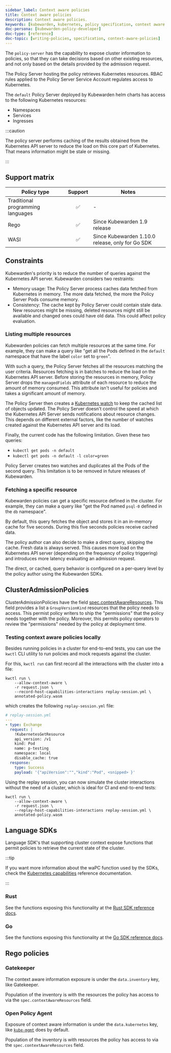 ```yaml
---
sidebar_label: Context aware policies
title: Context aware policies
description: Context aware policies.
keywords: [kubewarden, kubernetes, policy specification, context aware policies]
doc-persona: [kubewarden-policy-developer]
doc-type: [reference]
doc-topic: [writing-policies, specification, context-aware-policies]
---
```


<head>
  <link rel="canonical" href="https://docs.kubewarden.io/reference/spec/context-aware-policies"/>
</head>

The `policy-server` has the capability to expose cluster information to
policies, so that they can take decisions based on other existing resources,
and not only based on the details provided by the admission request.

The Policy Server hosting the policy retrieves Kubernetes resources. RBAC rules
applied to the Policy Server Service Account regulates access to Kubernetes.

The `default` Policy Server deployed by Kubewarden helm charts has access to
the following Kubernetes resources:

- Namespaces
- Services
- Ingresses

:::caution

The policy server performs caching of the results obtained from the Kubernetes
API server to reduce the load on this core part of Kubernetes. That means
information might be stale or missing.

:::

## Support matrix

| Policy type | Support | Notes |
|-|:-:|-|
| Traditional programming languages | ✅ | - |
| Rego | ✅ | Since Kubewarden 1.9 release |
| WASI | ✅ | Since Kubewarden 1.10.0 release, only for Go SDK |

## Constraints

Kubewarden's priority is to reduce the number of queries against the Kubernetes
API server. Kubewarden considers two restraints:

- Memory usage: The Policy Server process caches data fetched from Kubernetes
  in memory. The more data fetched, the more the Policy Server Pods consume
  memory.
- Consistency: The cache kept by Policy Server could contain stale data. New
  resources might be missing, deleted resources might still be available and
  changed ones could have old data. This could affect policy evaluation.

### Listing multiple resources

Kubewarden policies can fetch multiple resources at the same time. For example,
they can make a query like "get all the Pods defined in the `default`
namespace that have the label `color` set to `green`".

With such a query, the Policy Server fetches all the resources matching the
user criteria. Resources fetching is in batches to reduce the load on the
Kubernetes API server. Before storing the resources in memory, Policy Server
drops the `managedFields` attribute of each resource to reduce the amount of
memory consumed. This attribute isn't useful for policies and takes a
significant amount of memory.

The Policy Server then creates a [Kubernetes
watch](https://kubernetes.io/docs/reference/using-api/api-concepts/#efficient-detection-of-changes)
to keep the cached list of objects updated. The Policy Server doesn't control
the speed at which the Kubernetes API Server sends notifications about resource
changes. This depends on different external factors, like the number of watches
created against the Kubernetes API server and its load.

Finally, the current code has the following limitation. Given these two queries:

- `kubectl get pods -n default`
- `kubectl get pods -n default -l color=green`

Policy Server creates two watches and duplicates all the Pods of the second
query. This limitation is to be removed in future releases of Kubewarden.

### Fetching a specific resource

Kubewarden policies can get a specific resource defined in the cluster. For
example, they can make a query like "get the Pod named `psql-0` defined in the
`db` namespace".

By default, this query fetches the object and stores it in an in-memory cache
for five seconds. During this five seconds policies receive cached data.

The policy author can also decide to make a direct query, skipping the cache.
Fresh data is always served. This causes more load on the Kubernetes API server
(depending on the frequency of policy triggering) and introduces more latency
evaluating an admission request.

The direct, or cached, query behavior is configured on a per-query level by the
policy author using the Kubewarden SDKs.

## ClusterAdmissionPolicies

ClusterAdmissionPolicies have the field
[spec.contextAwareResources](https://doc.crds.dev/github.com/kubewarden/kubewarden-controller/policies.kubewarden.io/ClusterAdmissionPolicy/v1#spec-contextAwareResources).
This field provides a list a `GroupVersionKind` resources that the policy needs
to access. This permist policy writers to ship the "permissions" that the
policy needs together with the policy. Moreover, this permits policy operators
to review the "permissions" needed by the policy at deployment time.

### Testing context aware policies locally

Besides running policies in a cluster for end-to-end tests, you can use the
`kwctl` CLI utility to run policies and mock requests against the cluster.

For this, `kwctl run` can first record all the interactions with the cluster
into a file:

```console
kwctl run \
    --allow-context-aware \
    -r request.json \
    --record-host-capabilities-interactions replay-session.yml \
    annotated-policy.wasm
```

which creates the following `replay-session.yml` file:

```yaml
# replay-session.yml
---
- type: Exchange
  request: |
    !KubernetesGetResource
    api_version: /v1
    kind: Pod
    name: p-testing
    namespace: local
    disable_cache: true
  response:
    type: Success
    payload: '{"apiVersion":"","kind":"Pod", <snipped> }'
```

Using the replay session, you can now simulate the cluster interactions without
the need of a cluster, which is ideal for CI and end-to-end tests:

```console
kwctl run \
    --allow-context-aware \
    -r request.json \
    --replay-host-capabilities-interactions replay-session.yml \
    annotated-policy.wasm
```

## Language SDKs

Language SDK's that supporting cluster context expose functions that permit
policies to retrieve the current state of the cluster.

:::tip

If you want more information about the waPC function used by the SDKs, check
the [Kubernetes capabilities](host-capabilities/06-kubernetes.md) reference
documentation.

:::

### Rust

See the functions exposing this functionality at the [Rust SDK reference
docs](https://docs.rs/kubewarden-policy-sdk/0.8.7/kubewarden_policy_sdk).

### Go

See the functions exposing this functionality at the [Go SDK reference
docs](https://pkg.go.dev/github.com/kubewarden/policy-sdk-go).

## Rego policies

### Gatekeeper

The context aware information exposure is under the `data.inventory` key, like
Gatekeeper.

Population of the inventory is with the resources the policy has access to via
the `spec.contextAwareResources` field.

### Open Policy Agent

Exposure of context aware information is under the `data.kubernetes` key, like
[`kube-mgmt`](https://github.com/open-policy-agent/kube-mgmt) does by default.

Population of the inventory is with resources the policy has access to via the
`spec.contextAwareResources` field.
